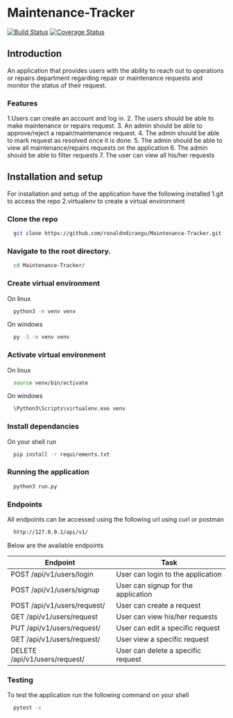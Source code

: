 # Maintenance-Tracker
[![Build Status](https://travis-ci.org/ronaldndirangu/Maintenance-Tracker.svg?branch=develop)](https://travis-ci.org/ronaldndirangu/Maintenance-Tracker)
[![Coverage Status](https://coveralls.io/repos/github/ronaldndirangu/Maintenance-Tracker/badge.svg?branch=develop)](https://coveralls.io/github/ronaldndirangu/Maintenance-Tracker?branch=develop)
## Introduction
An application that provides users with the ability to reach out to operations or repairs department regarding repair or maintenance requests and monitor the status of their request.
### Features
1.Users can create an account and log in.
2. The users should be able to make maintenance or repairs request.
3. An admin should be able to approve/reject a repair/maintenance request.
4. The admin should be able to mark request as resolved once it is done.
5. The admin should be able to view all maintenance/repairs requests on the application
6. The admin should be able to filter requests
7. The user can view all his/her requests
## Installation and setup
For installation and setup of the application have the following installed
1.git to access the repo
2.virtualenv to create a virtual environment
### Clone the repo
```bash
  git clone https://github.com/ronaldndirangu/Maintenance-Tracker.git
```
### Navigate to the root directory.
```bash
  cd Maintenance-Tracker/
```
### Create virtual environment
On linux
```bash
  python3 -m venv venv
```
On windows
```bash
  py -3 -m venv venv
```
### Activate virtual environment
On linux
```bash
  source venv/bin/activate
```
On windows
```bash
  \Python3\Scripts\virtualenv.exe venv
```
### Install dependancies
On your shell run
```bash
  pip install -r requirements.txt
```
### Running the application
```bash
  python3 run.py
```
### Endpoints
All endpoints can be accessed using the following url using curl or postman
```bash
  http://127.0.0.1/api/v1/
```
Below are the available endpoints

Endpoint | Task
------------ | -------------
POST /api/v1/users/login | User can login to the application
POST /api/v1/users/signup | User can signup for the application
POST /api/v1/users/request/ | User can create a request
GET /api/v1/users/request | User can view his/her requests
PUT /api/v1/users/request/<requestid> | User can edit a specific request
GET /api/v1/users/request/<requestid> | User view a specific request
DELETE /api/v1/users/request/<requestid> | User can delete a specific request
  
### Testing
To test the application run the following command on your shell
```bash
  pytest -v
```


